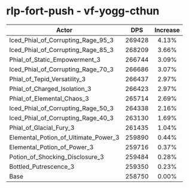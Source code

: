 # rlp-fort-push - vf-yogg-cthun
| Actor | DPS | Increase |
|---|:---:|:---:|
|Iced_Phial_of_Corrupting_Rage_95_3|269428|4.13%|
|Iced_Phial_of_Corrupting_Rage_85_3|268209|3.66%|
|Phial_of_Static_Empowerment_3|266744|3.09%|
|Iced_Phial_of_Corrupting_Rage_70_3|266686|3.07%|
|Phial_of_Tepid_Versatility_3|266437|2.97%|
|Phial_of_Charged_Isolation_3|266423|2.97%|
|Phial_of_Elemental_Chaos_3|265714|2.69%|
|Iced_Phial_of_Corrupting_Rage_50_3|264338|2.16%|
|Iced_Phial_of_Corrupting_Rage_40_3|263130|1.69%|
|Phial_of_Glacial_Fury_3|261435|1.04%|
|Elemental_Potion_of_Ultimate_Power_3|259890|0.44%|
|Elemental_Potion_of_Power_3|259716|0.37%|
|Potion_of_Shocking_Disclosure_3|259484|0.28%|
|Bottled_Putrescence_3|259350|0.23%|
|Base|258750|0.00%|
